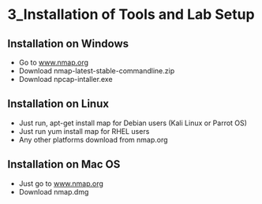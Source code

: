# 3_Installation of Tools and Lab Setup

## Installation on Windows

- Go to www.nmap.org
- Download nmap-latest-stable-commandline.zip
- Download npcap-intaller.exe

## Installation on Linux

- Just run, apt-get install map for Debian users (Kali Linux or Parrot OS)
- Just run yum install map for RHEL users
- Any other platforms download from nmap.org

## Installation on Mac OS

- Just go to www.nmap.org
- Download nmap.dmg